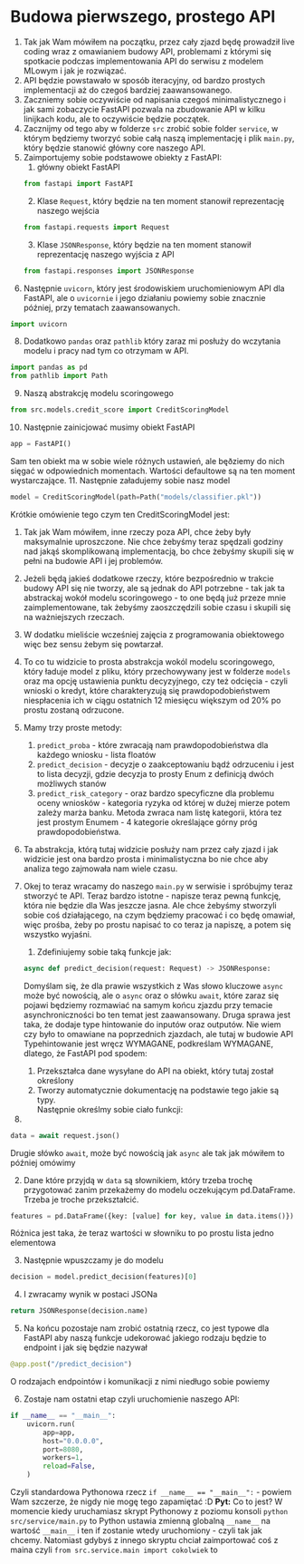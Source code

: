 # Budowa pierwszego, prostego API

1. Tak jak Wam mówiłem na początku, przez cały zjazd będę prowadził live coding wraz z omawianiem budowy API, problemami z którymi się spotkacie podczas implementowania API do serwisu z modelem MLowym i jak je rozwiązać.
2. API będzie powstawało w sposób iteracyjny, od bardzo prostych implementacji aż do czegoś bardziej zaawansowanego.
3. Zaczniemy sobie oczywiście od napisania czegoś minimalistycznego i jak sami zobaczycie FastAPI pozwala na zbudowanie API w kilku linijkach kodu, ale to oczywiście będzie początek.
4. Zacznijmy od tego aby w folderze `src` zrobić sobie folder `service`, w którym będziemy tworzyć sobie całą naszą implementację i plik `main.py`, który będzie stanowić główny core naszego API.
5. Zaimportujemy sobie podstawowe obiekty z FastAPI:
	1. główny obiekt FastAPI
	```python
	from fastapi import FastAPI  
	```
	2. Klase `Request`, który będzie na ten moment stanowił reprezentację naszego wejścia
	```python
	from fastapi.requests import Request
	```
	3. Klase `JSONResponse`, który będzie na ten moment stanowił reprezentację naszego wyjścia z API
	```python
	from fastapi.responses import JSONResponse
	```
6. Następnie `uvicorn`, który jest środowiskiem uruchomieniowym API dla FastAPI, ale o `uvicornie` i jego działaniu powiemy sobie znacznie później, przy tematach zaawansowanych.
```python
import uvicorn
```
8. Dodatkowo `pandas` oraz `pathlib` który zaraz mi posłuży do wczytania modelu i pracy nad tym co otrzymam w API.
```python
import pandas as pd  
from pathlib import Path
```
9. Naszą abstrakcję modelu scoringowego
```python
from src.models.credit_score import CreditScoringModel
```
10. Następnie zainicjować musimy obiekt FastAPI
```python
app = FastAPI()
```
Sam ten obiekt ma w sobie wiele różnych ustawień, ale bęðziemy do nich sięgać w odpowiednich momentach. Wartości defaultowe są na ten moment wystarczające.
11. Następnie załadujemy sobie nasz model
```python
model = CreditScoringModel(path=Path("models/classifier.pkl"))
```
Krótkie omówienie tego czym ten CreditScoringModel jest:
1. Tak jak Wam mówiłem, inne rzeczy poza API, chce żeby były maksymalnie uproszczone. Nie chce żebyśmy teraz spędzali godziny nad jakąś skomplikowaną implementacją, bo chce żebyśmy skupili się w pełni na budowie API i jej problemów.  
2. Jeżeli będą jakieś dodatkowe rzeczy, które bezpośrednio w trakcie budowy API się nie tworzy, ale są jednak do API potrzebne - tak jak ta abstrackaj wokół modelu scoringowego - to one będą już przeze mnie zaimplementowane, tak żebyśmy zaoszczędzili sobie czasu i skupili się na ważniejszych rzeczach.
3. W dodatku mieliście wcześniej zajęcia z programowania obiektowego więc bez sensu żebym się powtarzał.
4. To co tu widzicie to prosta abstrakcja wokól modelu scoringowego, który ładuje model z pliku, który przechowywany jest w folderze `models` oraz ma opcję ustawienia punktu decyzyjnego, czy też odcięcia - czyli wnioski o kredyt, które charakteryzują się prawdopodobieństwem niespłacenia ich w ciągu ostatnich 12 miesięcu większym od 20% po prostu zostaną odrzucone. 
5. Mamy trzy proste metody:
	1. `predict_proba` - które zwracają nam prawdopodobieństwa dla każdego wniosku - lista floatów
	2. `predict_decision` - decyzje o zaakceptowaniu bądź odrzuceniu i jest to lista decyzji, gdzie decyzja to prosty Enum z definicją dwóch możliwych stanów
	3. `predict_risk_category` - oraz bardzo specyficzne dla problemu oceny wniosków - kategoria ryzyka od której w dużej mierze potem zależy marża banku. Metoda zwraca nam listę kategorii, która tez jest prostym Enumem - 4 kategorie określające górny próg prawdopodobieństwa.
6. Ta abstrakcja, którą tutaj widzicie posłuży nam przez cały zjazd i jak widzicie jest ona bardzo prosta i minimalistyczna bo nie chce aby analiza tego zajmowała nam wiele czasu.

12. Okej to teraz wracamy do naszego `main.py` w serwisie i spróbujmy teraz stworzyć te API. Teraz bardzo istotne - napisze teraz pewną funkcję, która nie będzie dla Was jeszcze jasna. Ale chce żebyśmy stworzyli sobie coś działającego, na czym będziemy pracować i co będę omawiał, więc prośba, żeby po prostu napisać to co teraz ja napiszę, a potem się wszystko wyjaśni.
	1. Zdefiniujemy sobie taką funkcje jak:
	```python
	async def predict_decision(request: Request) -> JSONResponse:
	```
	Domyślam się, że dla prawie wszystkich z Was słowo kluczowe `async` może być nowością, ale o `async` oraz o słówku `await`, które zaraz się pojawi będziemy rozmawiać na samym końcu zjazdu przy temacie asynchroniczności bo ten temat jest zaawansowany.
	Druga sprawa jest taka, że dodaje type hintowanie do inputów oraz outputów. Nie wiem czy było to omawiane na poprzednich zjazdach, ale tutaj w budowie API Typehintowanie jest wręcz WYMAGANE, podkreślam WYMAGANE, dlatego, że FastAPI pod spodem:
	1. Przekształca dane wysyłane do API na obiekt, który tutaj został określony
	2. Tworzy automatycznie dokumentację na podstawie tego jakie są typy.  
 Następnie określmy sobie ciało funkcji:


1. 
```python
data = await request.json()
```
Drugie słówko `await`, może być nowością jak `async` ale tak jak mówiłem to później omówimy

2. Dane które przyjdą w `data` są słownikiem, który trzeba trochę przygotować zanim przekażemy do modelu oczekującym pd.DataFrame.
Trzeba je troche przekształcić.
```python
features = pd.DataFrame({key: [value] for key, value in data.items()})
```
Różnica jest taka, że teraz wartości w słowniku to po prostu lista jedno elementowa

3. Następnie wpuszczamy je do modelu
```python
decision = model.predict_decision(features)[0]
```

4. I zwracamy wynik w postaci JSONa
```python
return JSONResponse(decision.name)
```

5. Na końcu pozostaje nam zrobić ostatnią rzecz, co jest typowe dla FastAPI aby naszą funkcje udekorować jakiego rodzaju będzie to endpoint i jak się będzie nazywał

```python
@app.post("/predict_decision")
```
O rodzajach endpointów i komunikacji z nimi niedługo sobie powiemy

6. Zostaje nam ostatni etap czyli uruchomienie naszego API:

```python
if __name__ == "__main__":
    uvicorn.run(
        app=app,
        host="0.0.0.0",
        port=8080,
        workers=1,
        reload=False,
    )
```

Czyli standardowa Pythonowa rzecz `if __name__ == "__main__":` - powiem Wam szczerze, że nigdy nie mogę tego zapamiętać :D
**Pyt:** Co to jest? W momencie kiedy uruchamiasz skrypt Pythonowy z poziomu konsoli `python src/service/main.py` to Python ustawia zmienną globalną `__name__` na wartość `__main__` i ten if zostanie wtedy uruchomiony - czyli tak jak chcemy. Natomiast gdybyś z innego skryptu chciał zaimportować coś z maina czyli `from src.service.main import cokolwiek` to  